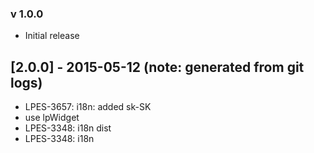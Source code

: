 ### v 1.0.0
* Initial release
## [2.0.0] - 2015-05-12 (note: generated from git logs)

 - LPES-3657: i18n: added sk-SK
 - use lpWidget
 - LPES-3348: i18n dist
 - LPES-3348: i18n
